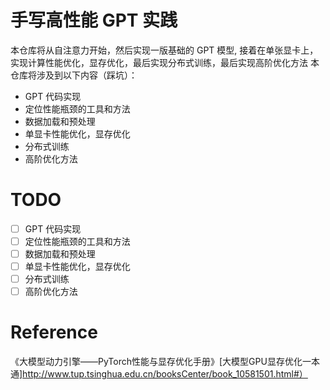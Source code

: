 # 手写高性能 GPT 实践
本仓库将从自注意力开始，然后实现一版基础的 GPT 模型, 接着在单张显卡上，实现计算性能优化，显存优化，最后实现分布式训练，最后实现高阶优化方法
本仓库将涉及到以下内容（踩坑）：
- GPT 代码实现
- 定位性能瓶颈的工具和方法
- 数据加载和预处理
- 单显卡性能优化，显存优化
- 分布式训练
- 高阶优化方法

# TODO
- [ ] GPT 代码实现
- [ ] 定位性能瓶颈的工具和方法
- [ ] 数据加载和预处理
- [ ] 单显卡性能优化，显存优化
- [ ] 分布式训练
- [ ] 高阶优化方法

# Reference
《大模型动力引擎——PyTorch性能与显存优化手册》[大模型GPU显存优化一本通]http://www.tup.tsinghua.edu.cn/booksCenter/book_10581501.html#）

